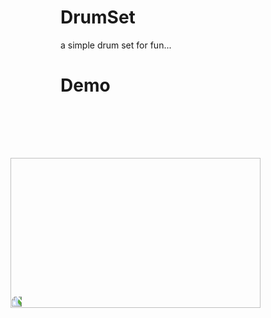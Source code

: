 # DrumSet
a simple drum set for fun...

# Demo

<img src="https://github.com/Avinash-dev-code/DrumSet/blob/master/demo.gif" width=240 height=400 style="transform:rotate(270deg);"/>

